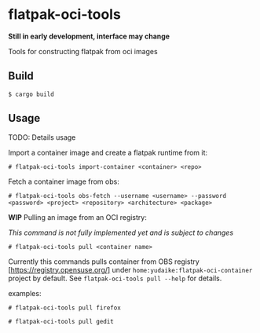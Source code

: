 # flatpak-oci-tools

**Still in early development, interface may change**

Tools for constructing flatpak from oci images

## Build

```
$ cargo build
```

## Usage

TODO: Details usage

Import a container image and create a flatpak runtime from it:

```
# flatpak-oci-tools import-container <container> <repo>
```

Fetch a container image from obs:

```
# flatpak-oci-tools obs-fetch --username <username> --password <password> <project> <repository> <architecture> <package>
```

**WIP** Pulling an image from an OCI registry:

_This command is not fully implemented yet and is subject to changes_

```
# flatpak-oci-tools pull <container name>
```

Currently this commands pulls container from OBS registry [https://registry.opensuse.org/] under `home:yudaike:flatpak-oci-container` project by default. See `flatpak-oci-tools pull --help` for details.

examples:
```
# flatpak-oci-tools pull firefox
```

```
# flatpak-oci-tools pull gedit
```
